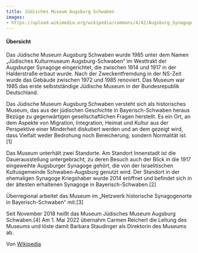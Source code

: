```yaml
---
title: Jüdisches Museum Augsburg Schwaben
images: 
- https://upload.wikimedia.org/wikipedia/commons/4/42/Augsburg_Synagoge.jpg
---
```


#### Übersicht

Das Jüdische Museum Augsburg Schwaben wurde 1985 unter dem Namen „Jüdisches Kulturmuseum Augsburg-Schwaben“ im Westtrakt der Augsburger Synagoge eingerichtet, die zwischen 1914 und 1917 in der Halderstraße erbaut wurde. Nach der Zweckentfremdung in der NS-Zeit wurde das Gebäude zwischen 1972 und 1985 renoviert. Das Museum war 1985 das erste selbstständige Jüdische Museum in der Bundesrepublik Deutschland.

Das Jüdische Museum Augsburg Schwaben versteht sich als historisches Museum, das aus der jüdischen Geschichte in Bayerisch-Schwaben heraus Bezüge zu gegenwärtigen gesellschaftlichen Fragen herstellt. Es ein Ort, an dem Aspekte von Migration, Integration, Heimat und Kultur aus der Perspektive einer Minderheit diskutiert werden und an dem gezeigt wird, dass Vielfalt weder Bedrohung noch Bereicherung, sondern Normalität ist.[1]

Das Museum unterhält zwei Standorte. Am Standort Innenstadt ist die Dauerausstellung untergebracht, zu deren Besuch auch der Blick in die 1917 eingeweihte Augsburger Synagoge gehört, die von der Israelitischen Kultusgemeinde Schwaben-Augsburg genutzt wird. Der Standort in der ehemaligen Synagoge Kriegshaber wurde 2014 eröffnet und befindet sich in der ältesten erhaltenen Synagoge in Bayerisch-Schwaben.[2]

Überregional arbeitet das Museum im „Netzwerk historische Synagogenorte in Bayerisch-Schwaben“ mit.[3]

Seit November 2018 heißt das Museum Jüdisches Museum Augsburg Schwaben.[4] Am 1. Mai 2022 übernahm Carmen Reichert die Leitung des Museums und löste damit Barbara Staudinger als Direktorin des Museums ab.

Von [Wikipedia](https://de.wikipedia.org/wiki/J%C3%BCdisches_Museum_Augsburg_Schwaben)